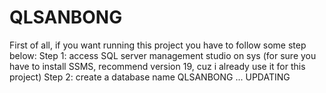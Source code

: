 # QLSANBONG
First of all, if you want running this project you have to follow some step below:
Step 1: access SQL server management studio on sys (for sure you have to install SSMS, recommend version 19, cuz i already use it for this project)
Step 2: create a database name QLSANBONG
... UPDATING
